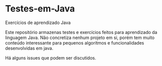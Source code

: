 # Testes-em-Java
Exercícios de aprendizado Java

Este repositório armazenas testes e exercícios feitos para aprendizado da linguagem Java. Não concretiza nenhum projeto em si, porém tem muito conteúdo interessante para pequenos algoritmos e funcionalidades desenvolvidas em java.

Há alguns issues que podem ser discutidos.
